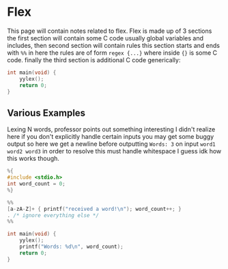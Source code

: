 # Flex

This page will contain notes related to flex. Flex is made up of 3 sections the
first section will contain some C code usually global variables and includes,
then second section will contain rules this section starts and ends with `%%` in
here the rules are of form `regex {...}` where inside `{}` is some C code.
finally the third section is additional C code generically:
```c
int main(void) {
    yylex();
    return 0;
}
```

## Various Examples

Lexing N words, professor points out something interesting I didn't realize here
if you don't explicitly handle certain inputs you may get some buggy output so
here we get a newline before outputting `Words: 3` on input `word1 word2 word3`
in order to resolve this must handle whitespace I guess idk how this works
though.
```c
%{
#include <stdio.h>
int word_count = 0;
%}

%%
[a-zA-Z]+ { printf("received a word!\n"); word_count++; }
. /* ignore everything else */
%%

int main(void) {
    yylex();
    printf("Words: %d\n", word_count);
    return 0;
}
```